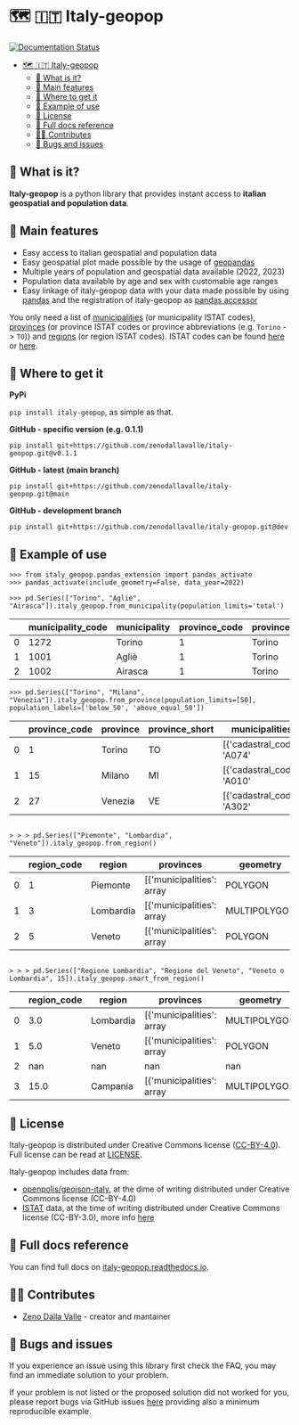 # 🗺️ 🇮🇹 Italy-geopop

[![Documentation Status](https://readthedocs.org/projects/italy-geopop/badge/?version=latest)](https://italy-geopop.readthedocs.io/en/latest/?badge=latest)

- [🗺️ 🇮🇹 Italy-geopop](#️--italy-geopop)
  - [🧐 What is it?](#-what-is-it)
  - [🚀 Main features](#-main-features)
  - [🏪 Where to get it](#-where-to-get-it)
  - [🔌 Example of use](#-example-of-use)
  - [📖 License](#-license)
  - [🔎 Full docs reference](#-full-docs-reference)
  - [👩‍💻 Contributes](#-contributes)
  - [🐛 Bugs and issues](#-bugs-and-issues)

## 🧐 What is it?

**Italy-geopop** is a python library that provides instant access to **italian geospatial and population data**.

## 🚀 Main features

- Easy access to italian geospatial and population data
- Easy geospatial plot made possible by the usage of [geopandas](https://geopandas.org/en/stable/)
- Multiple years of population and geospatial data available (2022, 2023)
- Population data available by age and sex with customable age ranges
- Easy linkage of italy-geopop data with your data made possible by using [pandas](https://pandas.pydata.org/) and the registration of italy-geopop as [pandas accessor](https://pandas.pydata.org/docs/development/extending.html)

You only need a list of [municipalities](https://en.wikipedia.org/wiki/List_of_municipalities_of_Italy) (or municipality ISTAT codes), [provinces](https://en.wikipedia.org/wiki/Provinces_of_Italy) (or province ISTAT codes or province abbreviations (e.g. `Torino` -> `TO`)) and [regions](https://en.wikipedia.org/wiki/Regions_of_Italy) (or region ISTAT codes).
ISTAT codes can be found [here](https://it.wikipedia.org/wiki/Codice_ISTAT) or [here](https://dait.interno.gov.it/territorio-e-autonomie-locali/sut/elenco_codici_comuni.php).

## 🏪 Where to get it

**PyPi**

`pip install italy-geopop`, as simple as that.

**GitHub - specific version (e.g. 0.1.1)**

`pip install git+https://github.com/zenodallavalle/italy-geopop.git@v0.1.1`

**GitHub - latest (main branch)**

`pip install git+https://github.com/zenodallavalle/italy-geopop.git@main`

**GitHub - development branch**

`pip install git+https://github.com/zenodallavalle/italy-geopop.git@dev`

## 🔌 Example of use

```
>>> from italy_geopop.pandas_extension import pandas_activate
>>> pandas_activate(include_geometry=False, data_year=2022)
```

```
>>> pd.Series(["Torino", "Agliè", "Airasca"]).italy_geopop.from_municipality(population_limits='total')
```

|     | municipality_code | municipality | province_code | province | province_short | region   | region_code | cadastral_code | geometry     | population_F | population_M | population |
| --- | ----------------- | ------------ | ------------- | -------- | -------------- | -------- | ----------- | -------------- | ------------ | ------------ | ------------ | ---------- |
| 0   | 1272              | Torino       | 1             | Torino   | TO             | Piemonte | 1           | L219           | MULTIPOLYGON | 441686.0     | 407062.0     | 848748.0   |
| 1   | 1001              | Agliè        | 1             | Torino   | TO             | Piemonte | 1           | A074           | MULTIPOLYGON | 1347.0       | 1215.0       | 2562.0     |
| 2   | 1002              | Airasca      | 1             | Torino   | TO             | Piemonte | 1           | A109           | MULTIPOLYGON | 1793.0       | 1867.0       | 3660.0     |

```
>>> pd.Series(["Torino", "Milano", "Venezia"]).italy_geopop.from_province(population_limits=[50], population_labels=['below_50', 'above_equal_50'])
```

|     | province_code | province | province_short | municipalities             | region    | region_code | geometry     | below_50_F | above_equal_50_F | below_50_M | above_equal_50_M | below_50  | above_equal_50 |
| --- | ------------- | -------- | -------------- | -------------------------- | --------- | ----------- | ------------ | ---------- | ---------------- | ---------- | ---------------- | --------- | -------------- |
| 0   | 1             | Torino   | TO             | [{'cadastral_code': 'A074' | Piemonte  | 1           | POLYGON      | 550793.0   | 586366.0         | 572143.0   | 499068.0         | 1122936.0 | 1085434.0      |
| 1   | 15            | Milano   | MI             | [{'cadastral_code': 'A010' | Lombardia | 3           | MULTIPOLYGON | 857481.0   | 792711.0         | 898004.0   | 666434.0         | 1755485.0 | 1459145.0      |
| 2   | 27            | Venezia  | VE             | [{'cadastral_code': 'A302' | Veneto    | 5           | POLYGON      | 205100.0   | 224401.0         | 214116.0   | 193299.0         | 419216.0  | 417700.0       |

```

> > > pd.Series(["Piemonte", "Lombardia", "Veneto"]).italy_geopop.from_region()

```

|     | region_code | region    | provinces                 | geometry     | <3_F     | 3-11_F   | 11-19_F  | 19-25_F  | 25-50_F   | 50-65_F   | 65-75_F  | >=75_F   | <3_M     | 3-11_M   | 11-19_M  | 19-25_M  | 25-50_M   | 50-65_M   | 65-75_M  | >=75_M   | <3       | 3-11     | 11-19    | 19-25    | 25-50     | 50-65     | 65-75     | >=75      |
| --- | ----------- | --------- | ------------------------- | ------------ | -------- | -------- | -------- | -------- | --------- | --------- | -------- | -------- | -------- | -------- | -------- | -------- | --------- | --------- | -------- | -------- | -------- | -------- | -------- | -------- | --------- | --------- | --------- | --------- |
| 0   | 1           | Piemonte  | [{'municipalities': array | POLYGON      | 40122.0  | 131269.0 | 149768.0 | 112474.0 | 614252.0  | 506764.0  | 279224.0 | 348632.0 | 42361.0  | 138788.0 | 159618.0 | 123911.0 | 629878.0  | 490464.0  | 251918.0 | 236907.0 | 82483.0  | 270057.0 | 309386.0 | 236385.0 | 1244130.0 | 997228.0  | 531142.0  | 585539.0  |
| 1   | 3           | Lombardia | [{'municipalities': array | MULTIPOLYGON | 103867.0 | 336353.0 | 378153.0 | 274455.0 | 1520576.0 | 1144338.0 | 586818.0 | 716916.0 | 109087.0 | 356547.0 | 403719.0 | 303888.0 | 1572013.0 | 1135834.0 | 524720.0 | 475720.0 | 212954.0 | 692900.0 | 781872.0 | 578343.0 | 3092589.0 | 2280172.0 | 1111538.0 | 1192636.0 |
| 2   | 5           | Veneto    | [{'municipalities': array | POLYGON      | 48285.0  | 157284.0 | 182441.0 | 136850.0 | 718105.0  | 578543.0  | 291166.0 | 354328.0 | 51390.0  | 166176.0 | 194064.0 | 149055.0 | 737009.0  | 573454.0  | 267403.0 | 242192.0 | 99675.0  | 323460.0 | 376505.0 | 285905.0 | 1455114.0 | 1151997.0 | 558569.0  | 596520.0  |

```

> > > pd.Series(["Regione Lombardia", "Regione del Veneto", "Veneto o Lombardia", 15]).italy_geopop.smart_from_region()

```

|     | region_code | region    | provinces                 | geometry     | <3_F     | 3-11_F   | 11-19_F  | 19-25_F  | 25-50_F   | 50-65_F   | 65-75_F  | >=75_F   | <3_M     | 3-11_M   | 11-19_M  | 19-25_M  | 25-50_M   | 50-65_M   | 65-75_M  | >=75_M   | <3       | 3-11     | 11-19    | 19-25    | 25-50     | 50-65     | 65-75     | >=75      |
| --- | ----------- | --------- | ------------------------- | ------------ | -------- | -------- | -------- | -------- | --------- | --------- | -------- | -------- | -------- | -------- | -------- | -------- | --------- | --------- | -------- | -------- | -------- | -------- | -------- | -------- | --------- | --------- | --------- | --------- |
| 0   | 3.0         | Lombardia | [{'municipalities': array | MULTIPOLYGON | 103867.0 | 336353.0 | 378153.0 | 274455.0 | 1520576.0 | 1144338.0 | 586818.0 | 716916.0 | 109087.0 | 356547.0 | 403719.0 | 303888.0 | 1572013.0 | 1135834.0 | 524720.0 | 475720.0 | 212954.0 | 692900.0 | 781872.0 | 578343.0 | 3092589.0 | 2280172.0 | 1111538.0 | 1192636.0 |
| 1   | 5.0         | Veneto    | [{'municipalities': array | POLYGON      | 48285.0  | 157284.0 | 182441.0 | 136850.0 | 718105.0  | 578543.0  | 291166.0 | 354328.0 | 51390.0  | 166176.0 | 194064.0 | 149055.0 | 737009.0  | 573454.0  | 267403.0 | 242192.0 | 99675.0  | 323460.0 | 376505.0 | 285905.0 | 1455114.0 | 1151997.0 | 558569.0  | 596520.0  |
| 2   | nan         | nan       | nan                       | nan          | nan      | nan      | nan      | nan      | nan       | nan       | nan      | nan      | nan      | nan      | nan      | nan      | nan       | nan       | nan      | nan      | nan      | nan      | nan      | nan      | nan       | nan       | nan       | nan       |
| 3   | 15.0        | Campania  | [{'municipalities': array | MULTIPOLYGON | 65798.0  | 201345.0 | 239653.0 | 185798.0 | 909861.0  | 641838.0  | 320637.0 | 311913.0 | 69298.0  | 213525.0 | 253444.0 | 200452.0 | 907541.0  | 602405.0  | 288497.0 | 212415.0 | 135096.0 | 414870.0 | 493097.0 | 386250.0 | 1817402.0 | 1244243.0 | 609134.0  | 524328.0  |

## 📖 License

Italy-geopop is distributed under Creative Commons license ([CC-BY-4.0](https://creativecommons.org/licenses/by/4.0/)). Full license can be read at [LICENSE](https://github.com/zenodallavalle/italy-geopop/blob/main/LICENSE).

Italy-geopop includes data from:

- [openpolis/geojson-italy](https://github.com/openpolis/geojson-italy), at the dime of writing distributed under Creative Commons license (CC-BY-4.0)
- [ISTAT](https://www.istat.it/en/) data, at the time of writing distributed under Creative Commons license (CC-BY-3.0), more info [here](https://www.istat.it/en/legal-notice)

## 🔎 Full docs reference

You can find full docs on [italy-geopop.readthedocs.io](https://italy-geopop.readthedocs.io/).

## 👩‍💻 Contributes

- [Zeno Dalla Valle](https://github.com/zenodallavalle/italy-geopop) - creator and mantainer

## 🐛 Bugs and issues

If you experience an issue using this library first check the FAQ, you may find an immediate solution to your problem.

If your problem is not listed or the proposed solution did not worked for you, please report bugs via GitHub issues [here](https://github.com/zenodallavalle/italy-geopop/issues) providing also a minimum reproducible example.
